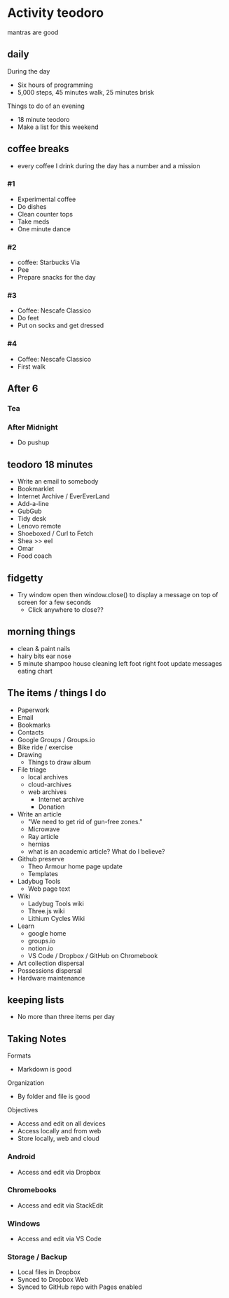 # Activity teodoro

mantras are good

## daily

During the day

* Six hours of programming
* 5,000 steps, 45 minutes walk, 25 minutes brisk

Things to do of an evening

* 18 minute teodoro
* Make a list for this weekend


## coffee breaks

* every coffee I drink during the day has a number and a mission

### #1

* Experimental coffee
* Do dishes
* Clean counter tops
* Take meds
* One minute dance

### #2

* coffee: Starbucks Via
* Pee
* Prepare snacks for the day

### #3

* Coffee: Nescafe Classico
* Do feet
* Put on socks and get dressed

### #4

* Coffee: Nescafe Classico
* First walk

## After 6

### Tea

### After Midnight

* Do pushup

## teodoro 18 minutes

* Write an email to somebody
* Bookmarklet
* Internet Archive / EverEverLand
* Add-a-line
* GubGub
* Tidy desk
* Lenovo remote
* Shoeboxed / Curl to Fetch
* Shea >> eel
* Omar
* Food coach


## fidgetty

* Try window open then window.close() to display a message on top of screen for a few seconds
	* Click anywhere to close??


## morning things

* clean & paint nails
* hairy bits ear nose
* 5 minute shampoo
house cleaning
left foot
right foot
update messages
eating chart


## The items / things I do

* Paperwork
* Email
* Bookmarks
* Contacts
* Google Groups / Groups.io
* Bike ride / exercise
* Drawing
	* Things to draw album
* File triage
	* local archives
	* cloud-archives
	* web archives
		* Internet archive
		* Donation
* Write an article
	* "We need to get rid of gun-free zones."
	* Microwave
	* Ray article
	* hernias
	* what is an academic article? What do I believe?
* Github preserve
	* Theo Armour home page update
	* Templates
* Ladybug Tools
	* Web page text
* Wiki
	* Ladybug Tools wiki
	* Three.js wiki
	* Lithium Cycles Wiki
* Learn
	* google home
	* groups.io
	* notion.io
	* VS Code / Dropbox / GitHub on Chromebook
* Art collection dispersal
* Possessions dispersal
* Hardware maintenance

## keeping lists

* No more than three items per day

## Taking Notes

Formats

* Markdown is good

Organization

* By folder and file is good

Objectives

* Access and edit on all devices
* Access locally and from web
* Store locally, web and cloud

### Android

* Access and edit via Dropbox

### Chromebooks

* Access and edit via StackEdit

### Windows

* Access and edit via VS Code

### Storage / Backup

* Local files in Dropbox
* Synced to Dropbox Web
* Synced to GitHub repo with Pages enabled

